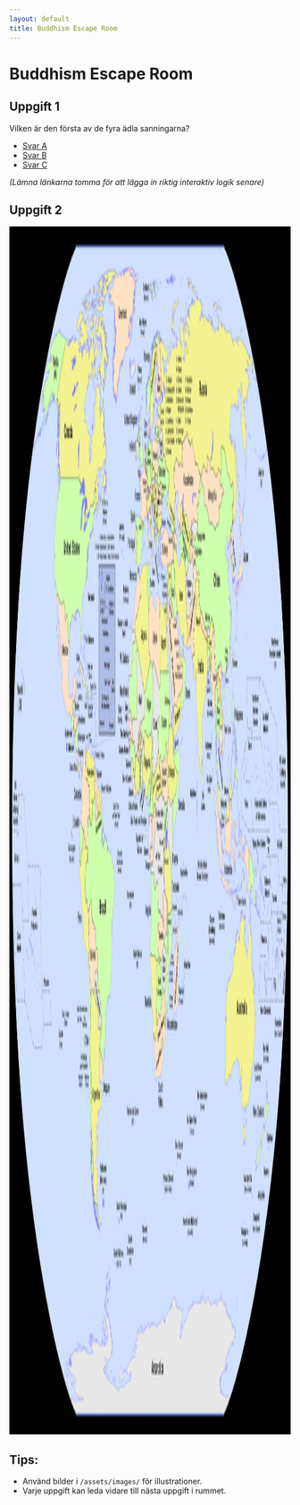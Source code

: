 ```yaml
---
layout: default
title: Buddhism Escape Room
---
```


# Buddhism Escape Room

## Uppgift 1
Vilken är den första av de fyra ädla sanningarna?

- [Svar A](#)  
- [Svar B](#)  
- [Svar C](#)  

*(Lämna länkarna tomma för att lägga in riktig interaktiv logik senare)*

## Uppgift 2

<img src="/assets/images/world.gif" usemap="#worldmap" alt="Världskarta" width="4200" height="2160">

<map name="worldmap">
  <!-- Indien -->
  <area target="" alt="Indien" title="Indien" href="rooms/india.html" 
        coords="792,209,841,270" shape="rect">

  <!-- Sverige -->
  <area target="" alt="Sverige" title="Sverige" href="#" 
        coords="603,69,618,101" shape="rect" 
        onclick="alert('Nej, asatron kommer från skandinavien. Buddhismen kommer från asien')">

  <!-- Nepal -->
  <area target="" alt="Nepal" title="Nepal" href="#" 
        coords="854,197,811,207" shape="rect" 
        onclick="alert('Nära, här är buddhismen stark, men det var inte här den uppkom!')">

  <!-- USA -->
  <area target="" alt="USA" title="USA" href="#" 
        coords="195,134,331,197" shape="rect" 
        onclick="alert('Nej, tänk Asien!')">

  <!-- Brasilien (polygon) -->
  <area target="" alt="Brasilien" title="Brasilien" href="#" 
        coords="386,300,444,335,406,419,354,342,329,342,340,304,340,304" shape="poly" 
        onclick="alert('Nej, tänk Asien!')">

  <!-- Kina (polygon) -->
  <area target="" alt="Kina" title="Kina" href="#" 
        coords="816,130,792,164,816,189,861,195,889,217,926,220,943,199,923,171,948,144,911,121,896,140,879,157,861,157" shape="poly" 
        onclick="alert('Nära, men det var inte här buddhismen uppkom!')">
</map>


## Tips:
- Använd bilder i `/assets/images/` för illustrationer.
- Varje uppgift kan leda vidare till nästa uppgift i rummet.
